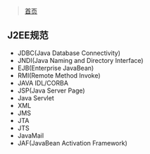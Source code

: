 > [首页](/index.html)

## J2EE规范

- JDBC(Java Database Connectivity)
- JNDI(Java Naming and Directory Interface)
- EJB(Enterprise JavaBean)
- RMI(Remote Method Invoke)
- JAVA IDL/CORBA
- JSP(Java Server Page)
- Java Servlet
- XML
- JMS
- JTA
- JTS
- JavaMail
- JAF(JavaBean Activation Framework)
